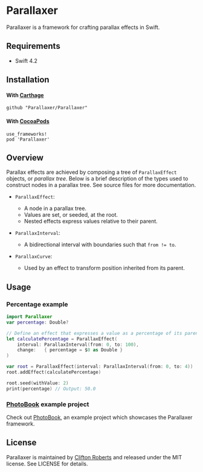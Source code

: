# Parallaxer

Parallaxer is a framework for crafting parallax effects in Swift.

## Requirements
- Swift 4.2

## Installation

#### With [Carthage](https://github.com/Carthage/Carthage)

```
github "Parallaxer/Parallaxer"
```

#### With [CocoaPods](https://github.com/CocoaPods/CocoaPods)

```
use_frameworks!
pod 'Parallaxer'
```

## Overview

Parallax effects are achieved by composing a tree of `ParallaxEffect` objects,
or *parallax tree*. Below is a brief description of the types used to construct
nodes in a parallax tree. See source files for more documentation.

- `ParallaxEffect`:
    - A node in a parallax tree. 
    - Values are set, or seeded, at the root.
    - Nested effects express values relative to their parent.

- `ParallaxInterval`:
    - A bidirectional interval with boundaries such that `from != to`.

- `ParallaxCurve`:
    - Used by an effect to transform position inherited from its parent.

## Usage

### Percentage example

```swift
import Parallaxer
var percentage: Double?

// Define an effect that expresses a value as a percentage of its parent interval.
let calculatePercentage = ParallaxEffect(
    interval: ParallaxInterval(from: 0, to: 100),
    change:   { percentage = $0 as Double }
)

var root = ParallaxEffect(interval: ParallaxInterval(from: 0, to: 4))
root.addEffect(calculatePercentage)

root.seed(withValue: 2)
print(percentage) // Output: 50.0
```

### [PhotoBook](https://github.com/Parallaxer/PhotoBook) example project

Check out [PhotoBook](https://github.com/Parallaxer/PhotoBook), an example project which showcases
the Parallaxer framework.

## License

Parallaxer is maintained by [Clifton Roberts](mailto:clifton.roberts@me.com) and released
under the MIT license. See LICENSE for details.
